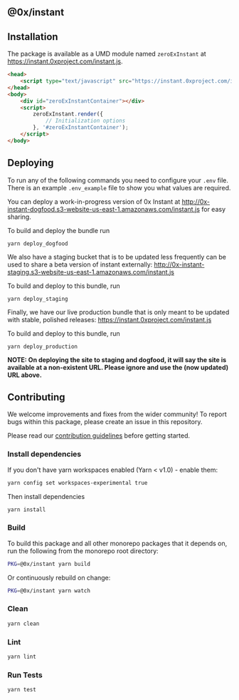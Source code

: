## @0x/instant

## Installation

The package is available as a UMD module named `zeroExInstant` at https://instant.0xproject.com/instant.js.

```html
<head>
    <script type="text/javascript" src="https://instant.0xproject.com/instant.js" charset="utf-8"></script>
</head>
<body>
    <div id="zeroExInstantContainer"></div>
    <script>
        zeroExInstant.render({
            // Initialization options
        }, '#zeroExInstantContainer');
    </script>
</body>
```

## Deploying

To run any of the following commands you need to configure your `.env` file. There is an example `.env_example` file to show you what values are required.

You can deploy a work-in-progress version of 0x Instant at http://0x-instant-dogfood.s3-website-us-east-1.amazonaws.com/instant.js for easy sharing.

To build and deploy the bundle run

```
yarn deploy_dogfood
```

We also have a staging bucket that is to be updated less frequently can be used to share a beta version of instant externally: http://0x-instant-staging.s3-website-us-east-1.amazonaws.com/instant.js

To build and deploy to this bundle, run

```
yarn deploy_staging
```

Finally, we have our live production bundle that is only meant to be updated with stable, polished releases: https://instant.0xproject.com/instant.js

To build and deploy to this bundle, run

```
yarn deploy_production
```

**NOTE: On deploying the site to staging and dogfood, it will say the site is available at a non-existent URL. Please ignore and use the (now updated) URL above.**

## Contributing

We welcome improvements and fixes from the wider community! To report bugs within this package, please create an issue in this repository.

Please read our [contribution guidelines](../../CONTRIBUTING.md) before getting started.

### Install dependencies

If you don't have yarn workspaces enabled (Yarn < v1.0) - enable them:

```bash
yarn config set workspaces-experimental true
```

Then install dependencies

```bash
yarn install
```

### Build

To build this package and all other monorepo packages that it depends on, run the following from the monorepo root directory:

```bash
PKG=@0x/instant yarn build
```

Or continuously rebuild on change:

```bash
PKG=@0x/instant yarn watch
```

### Clean

```bash
yarn clean
```

### Lint

```bash
yarn lint
```

### Run Tests

```bash
yarn test
```
